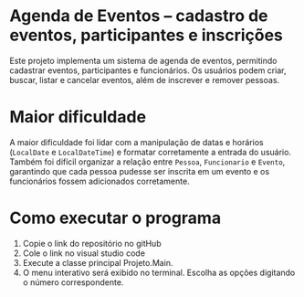 # Agenda de Eventos – cadastro de eventos, participantes e inscrições

Este projeto implementa um sistema de agenda de eventos, permitindo cadastrar eventos, participantes e funcionários. Os usuários podem criar, buscar, listar e cancelar eventos, além de inscrever e remover pessoas.

# Maior dificuldade

A maior dificuldade foi lidar com a manipulação de datas e horários (`LocalDate` e `LocalDateTime`) e formatar 
corretamente a entrada do usuário. Também foi difícil organizar a relação entre `Pessoa`, `Funcionario` e `Evento`, 
garantindo que cada pessoa pudesse ser inscrita em um evento e os funcionários fossem adicionados corretamente.

# Como executar o programa 
1. Copie o link do repositório no gitHub 
2. Cole o link no visual studio code
3. Execute a classe principal Projeto.Main. 
4. O menu interativo será exibido no terminal. 
Escolha as opções digitando o número correspondente.
